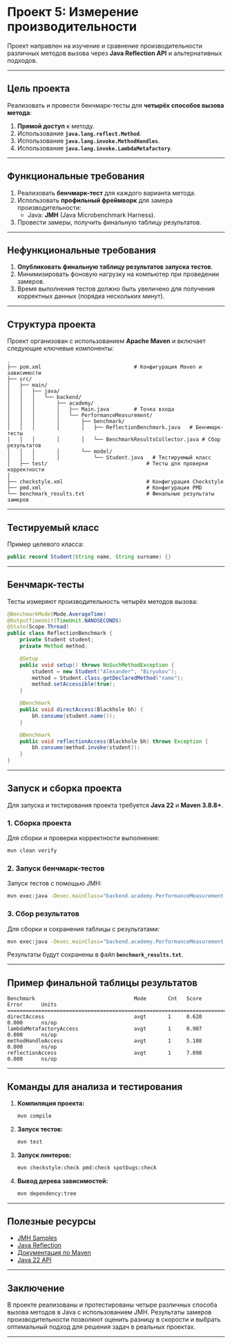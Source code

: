 # **Проект 5: Измерение производительности**

Проект направлен на изучение и сравнение производительности различных методов вызова
через **Java Reflection API** и альтернативных подходов.

---

## **Цель проекта**

Реализовать и провести бенчмарк-тесты для **четырёх способов вызова метода**:

1. **Прямой доступ** к методу.
2. Использование **`java.lang.reflect.Method`**.
3. Использование **`java.lang.invoke.MethodHandles`**.
4. Использование **`java.lang.invoke.LambdaMetafactory`**.

---

## **Функциональные требования**

1. Реализовать **бенчмарк-тест** для каждого варианта метода.
2. Использовать **профильный фреймворк** для замера производительности:
    - Java: **JMH** (Java Microbenchmark Harness).
3. Провести замеры, получить финальную таблицу результатов.

---

## **Нефункциональные требования**

1. **Опубликовать финальную таблицу результатов запуска тестов**.
2. Минимизировать фоновую нагрузку на компьютер при проведении замеров.
3. Время выполнения тестов должно быть увеличено для получения корректных данных (порядка
нескольких минут).

---

## **Структура проекта**

Проект организован с использованием **Apache Maven** и включает следующие
ключевые компоненты:

```
.
├── pom.xml                              # Конфигурация Maven и зависимости
├── src/
│   ├── main/
│   │   ├── java/
│   │   │   └── backend/
│   │   │       ├── academy/
│   │   │       │   ├── Main.java        # Точка входа
│   │   │       │   └── PerformanceMeasurement/
│   │   │       │       ├── benchmark/
│   │   │       │       │   ├── ReflectionBenchmark.java   # Бенчмарк-тесты
│   │   │       │       │   └── BenchmarkResultsCollector.java # Сбор результатов
│   │   │       │       └── model/
│   │   │       │           └── Student.java   # Тестируемый класс
│   ├── test/                                # Тесты для проверки корректности
│
├── checkstyle.xml                           # Конфигурация Checkstyle
├── pmd.xml                                  # Конфигурация PMD
└── benchmark_results.txt                    # Финальные результаты замеров
```

---

## **Тестируемый класс**

Пример целевого класса:

```java
public record Student(String name, String surname) {}
```

---

## **Бенчмарк-тесты**

Тесты измеряют производительность четырёх методов вызова:

```java
@BenchmarkMode(Mode.AverageTime)
@OutputTimeUnit(TimeUnit.NANOSECONDS)
@State(Scope.Thread)
public class ReflectionBenchmark {
    private Student student;
    private Method method;

    @Setup
    public void setup() throws NoSuchMethodException {
        student = new Student("Alexander", "Biryukov");
        method = Student.class.getDeclaredMethod("name");
        method.setAccessible(true);
    }

    @Benchmark
    public void directAccess(Blackhole bh) {
        bh.consume(student.name());
    }

    @Benchmark
    public void reflectionAccess(Blackhole bh) throws Exception {
        bh.consume(method.invoke(student));
    }
}
```

---

## **Запуск и сборка проекта**

Для запуска и тестирования проекта требуется **Java 22** и **Maven 3.8.8+**.

### **1. Сборка проекта**

Для сборки и проверки корректности выполнения:

```bash
mvn clean verify
```

### **2. Запуск бенчмарк-тестов**

Запуск тестов с помощью JMH:

```bash
mvn exec:java -Dexec.mainClass="backend.academy.PerformanceMeasurement.benchmark.ReflectionBenchmark"
```

### **3. Сбор результатов**

Для сборки и сохранения таблицы с результатами:

```bash
mvn exec:java -Dexec.mainClass="backend.academy.PerformanceMeasurement.benchmark.BenchmarkResultsCollector"
```

Результаты будут сохранены в файл **`benchmark_results.txt`**.

---

## **Пример финальной таблицы результатов**

```
Benchmark                                Mode       Cnt   Score      Error      Units     
=====================================================================================
directAccess                             avgt       1     0.620      0.000      ns/op     
lambdaMetafactoryAccess                  avgt       1     0.907      0.000      ns/op     
methodHandleAccess                       avgt       1     5.108      0.000      ns/op     
reflectionAccess                         avgt       1     7.098      0.000      ns/op     
```

---

## **Команды для анализа и тестирования**

1. **Компиляция проекта:**
   ```bash
   mvn compile
   ```

2. **Запуск тестов:**
   ```bash
   mvn test
   ```

3. **Запуск линтеров:**
   ```bash
   mvn checkstyle:check pmd:check spotbugs:check
   ```

4. **Вывод дерева зависимостей:**
   ```bash
   mvn dependency:tree
   ```

---

## **Полезные ресурсы**

- [JMH Samples](https://github.com/openjdk/jmh/tree/master/jmh-samples)
- [Java Reflection](https://blogs.oracle.com/javamagazine/post/java-reflection-introduction)
- [Документация по Maven](https://maven.apache.org/guides/index.html)
- [Java 22 API](https://docs.oracle.com/en/java/javase/22/docs/api/index.html)

---

## **Заключение**

В проекте реализованы и протестированы четыре различных способа вызова методов в Java
с использованием JMH. Результаты замеров производительности позволяют оценить разницу
в скорости и выбрать оптимальный подход для решения задач в реальных проектах.

---
